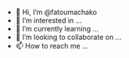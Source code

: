 - 👋 Hi, I’m @fatoumachako
- 👀 I’m interested in ...
- 🌱 I’m currently learning ...
- 💞️ I’m looking to collaborate on ...
- 📫 How to reach me ...

<!---
fatoumachako/fatoumachako is a ✨ special ✨ repository because its `README.md` (this file) appears on your GitHub profile.
You can click the Preview link to take a look at your changes.
--->
